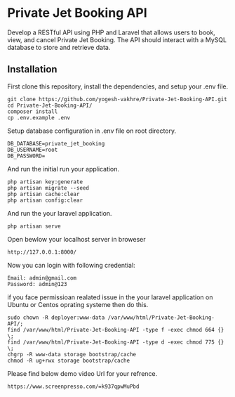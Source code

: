 # Private Jet Booking API

Develop a RESTful API using PHP and Laravel that allows users to book, view, and cancel Private Jet Booking. The API should interact with a MySQL database to store and retrieve data.

## Installation

First clone this repository, install the dependencies, and setup your .env file.

```
git clone https://github.com/yogesh-vakhre/Private-Jet-Booking-API.git
cd Private-Jet-Booking-API/
composer install
cp .env.example .env
```

Setup database configuration in .env file on root directory.

```
DB_DATABASE=private_jet_booking
DB_USERNAME=root
DB_PASSWORD=
```

And run the initial run your application.

```
php artisan key:generate
php artisan migrate --seed
php artisan cache:clear
php artisan config:clear
```

And run the your laravel application. 

```
php artisan serve
```

Open  bewlow your localhost server in broweser
```
http://127.0.0.1:8000/
```

Now you can login with following credential:

```
Email: admin@gmail.com
Password: admin@123
```

if you face permissioan realated issue  in the your laravel application on Ubuntu or Centos oprating systeme then do this.

```
sudo chown -R deployer:www-data /var/www/html/Private-Jet-Booking-API/;
find /var/www/html/Private-Jet-Booking-API -type f -exec chmod 664 {} \;
find /var/www/html/Private-Jet-Booking-API -type d -exec chmod 775 {} \;
chgrp -R www-data storage bootstrap/cache
chmod -R ug+rwx storage bootstrap/cache
```

Please find below demo video Url for your refrence. 
```
https://www.screenpresso.com/=k937qpwMuPbd
```
